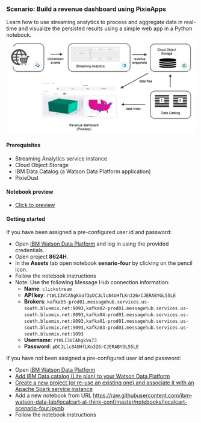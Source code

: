 ### Scenario: Build a revenue dashboard using PixieApps

Learn how to use streaming analytics to process and aggregate data in real-time and visualize the persisted results using a simple web app in a Python notebook.
![scenario_4](https://raw.githubusercontent.com/ibm-watson-data-lab/localcart-at-think-conf/master/images/scenario_4.png)

#### Prerequisites
 * Streaming Analytics service instance
 * Cloud Object Storage
 * IBM Data Catalog (a Watson Data Platform application)
 * PixieDust

#### Notebook preview

 * [Click to preview]()
 
#### Getting started

If you have been assigned a pre-configured user id and password:
 * Open [IBM Watson Data Platform](https://dataplatform.ibm.com/projects?context=analytics) and log in using the provided credentials.
 * Open project **8624H**.
 * In the **Assets** tab open notebook **senario-four** by clicking on the pencil icon.
 * Follow the notebook instructions
 * Note: Use the following Message Hub connection information:
    * **Name**: `clickstream` 
    * **API key**: `rtWLI3VCAhgkVo73pDCJLlc84UHfLKn326rCJERABYGL55LE`
    * **Brokers**: `kafka05-prod01.messagehub.services.us-south.bluemix.net:9093,kafka02-prod01.messagehub.services.us-south.bluemix.net:9093,kafka04-prod01.messagehub.services.us-south.bluemix.net:9093,kafka01-prod01.messagehub.services.us-south.bluemix.net:9093,kafka03-prod01.messagehub.services.us-south.bluemix.net:9093`
    * **Username**: `rtWLI3VCAhgkVo73`
    * **Password**: `pDCJLlc84UHfLKn326rCJERABYGL55LE`

If you have not been assigned a pre-configured user id and password:

 * Open [IBM Watson Data Platform](http://datascience.ibm.com/analytics)
 * [Add IBM Data catalog (Lite plan) to your Watson Data Platform](https://dataplatform.ibm.com/data/discovery?target=offerings&context=analytics)
 * [Create a new project (or re-use an existing one) and associate it with an Apache Spark service instance](https://dataplatform.ibm.com/projects?context=analytics)
 * Add a new notebook from URL https://raw.githubusercontent.com/ibm-watson-data-lab/localcart-at-think-conf/master/notebooks/localcart-scenario-four.ipynb
 * Follow the notebook instructions
